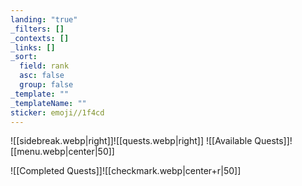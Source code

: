 ```yaml
---
landing: "true"
_filters: []
_contexts: []
_links: []
_sort:
  field: rank
  asc: false
  group: false
_template: ""
_templateName: ""
sticker: emoji//1f4cd
---
```

![[sidebreak.webp|right]]![[quests.webp|right]]
![[Available Quests]]![[menu.webp|center|50]]

![[Completed Quests]]![[checkmark.webp|center+r|50]]